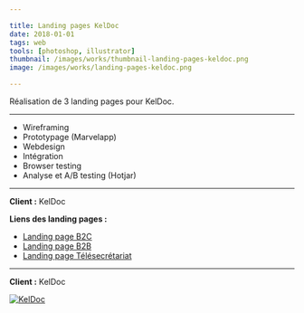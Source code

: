 ```yaml
---

title: Landing pages KelDoc
date: 2018-01-01
tags: web
tools: [photoshop, illustrator]
thumbnail: /images/works/thumbnail-landing-pages-keldoc.png
image: /images/works/landing-pages-keldoc.png

---
```


Réalisation de 3 landing pages pour KelDoc.

---

- Wireframing
- Prototypage (Marvelapp)
- Webdesign
- Intégration
- Browser testing
- Analyse et A/B testing (Hotjar)

---

**Client :** KelDoc

**Liens des landing pages :**

- [Landing page B2C](https://www.keldoc.com/offres-prise-de-rdv-en-ligne)
- [Landing page B2B](https://www.keldoc.com/offres-business-prise-de-rdv-en-ligne)
- [Landing page Télésecrétariat](https://www.keldoc.com/offres-telesecretariat-medical)

---

**Client :** KelDoc

[![KelDoc](/images/works/landing-pages-keldoc.png)](/images/works/landing-pages-keldoc.png)
